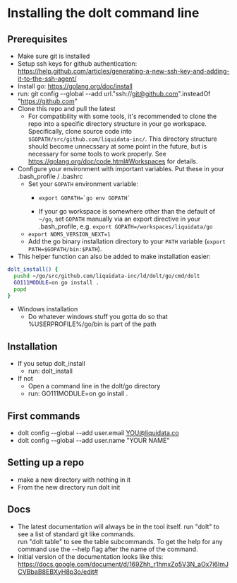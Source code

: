 # Installing the dolt command line

## Prerequisites

* Make sure git is installed
* Setup ssh keys for github authentication: https://help.github.com/articles/generating-a-new-ssh-key-and-adding-it-to-the-ssh-agent/
* Install go: https://golang.org/doc/install
* run: git config --global --add url."ssh://git@github.com".insteadOf "https://github.com"
* Clone this repo and pull the latest
  * For compatibility with some tools, it's recommended to clone the repo into a specific directory structure in your go workspace. Specifically, clone source code into `$GOPATH/src/github.com/liquidata-inc/`. This directory structure should become unnecssary at some point in the future, but is necessary for some tools to work properly. See https://golang.org/doc/code.html#Workspaces for details.
* Configure your environment with important variables. Put these in your .bash_profile / .bashrc
  * Set your `GOPATH` environment variable: 
      *     export GOPATH=`go env GOPATH`
      * If your go workspace is somewhere other than the default of `~/go`, set `GOPATH` manually via an export directive in your .bash_profile, e.g. `export GOPATH=/workspaces/liquidata/go`
  * `export NOMS_VERSION_NEXT=1`
  * Add the go binary installation directory to your `PATH` variable (`export PATH=$GOPATH/bin:$PATH`).
* This helper function can also be added to make installation easier:

``` bash
dolt_install() {
  pushd ~/go/src/github.com/liquidata-inc/ld/dolt/go/cmd/dolt
  GO111MODULE=on go install .
  popd
}
```

* Windows installation
  * Do whatever windows stuff you gotta do so that %USERPROFILE%/go/bin is part of the path
 
## Installation

* If you setup dolt_install
  * run: dolt_install
* If not
  * Open a command line in the dolt/go directory
  * run: GO111MODULE=on go install . 
 
 
## First commands

* dolt config --global --add user.email YOU@liquidata.co
* dolt config --global --add user.name "YOUR NAME"
 
## Setting up a repo

* make a new directory with nothing in it
* From the new directory run dolt init
 
## Docs

* The latest documentation will always be in the tool itself.  run "dolt" to see a list of standard git like commands.  
run "dolt table" to see the table subcommands.  To get the help for any command use the --help flag after the name of the command.
* Initial version of the documentation looks like this: https://docs.google.com/document/d/169Zhh_r1hmxZo5V3N_aOx7i6ImJCVBbaB8EBXyH8p3o/edit#
